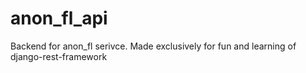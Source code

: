 # anon_fl_api

Backend for anon_fl serivce. Made exclusively for fun and learning of django-rest-framework
